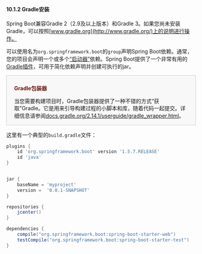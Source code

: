 #### 10.1.2 Gradle安装

Spring Boot兼容Gradle 2（2.9及以上版本）和Gradle 3。如果您尚未安装Gradle，可以按照[www.gradle.org](http://www.gradle.org/)上的说明进行操作。

可以使用名为`org.springframework.boot`的`group`声明Spring Boot依赖。通常，您的项目会声明一个或多个[“启动器”](../III.Using_Spring_Boot/13.5.Starters.md)依赖。Spring Boot提供了一个非常有用的[Gradle插件](../VIII.Build_tool_plugins/67.Spring_Boot_Gradle_plugin.md)，可用于简化依赖声明并创建可执行的jar。

<div style="background-color: #F8F8F8;border: 1px solid #CCCCCC;line-height: 1.4;padding: 0 20px;margin-bottom: 15px;">
<p style="font-weight: bold;color: #6D180B;padding-top: 10px;">Gradle包装器</p>
<p>当您需要构建项目时，Gradle包装器提供了一种不错的方式“获取”Gradle。它是用来引导构建过程的小脚本和库，随着代码一起提交。详细信息请参阅<a href="https://docs.gradle.org/2.14.1/userguide/gradle_wrapper.html">docs.gradle.org/2.14.1/userguide/gradle_wrapper.html</a>。
</p>
</div>

这里有一个典型的`build.gradle`文件：

```groovy
plugins {
    id 'org.springframework.boot' version '1.5.7.RELEASE'
    id 'java'
}


jar {
    baseName = 'myproject'
    version =  '0.0.1-SNAPSHOT'
}

repositories {
    jcenter()
}

dependencies {
    compile("org.springframework.boot:spring-boot-starter-web")
    testCompile("org.springframework.boot:spring-boot-starter-test")
}
```
